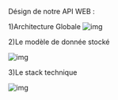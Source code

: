Désign de notre API WEB : 


1)Architecture Globale
![img](https://github.com/T2Clubber/tp-architecture/blob/SI2-DREAM-TEAM/SI2-DREAM-TEAM/projet/IMG/Architecture%20Global.jpg)




2)Le modèle de donnée stocké

![img](https://github.com/T2Clubber/tp-architecture/blob/SI2-DREAM-TEAM/SI2-DREAM-TEAM/projet/IMG/Modele%20de%20donn%C3%A9e%20stock%C3%A9.jpg)




3)Le stack technique

![img](https://github.com/T2Clubber/tp-architecture/blob/SI2-DREAM-TEAM/SI2-DREAM-TEAM/projet/IMG/Stack%20technique.jpg)
